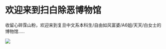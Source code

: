 # 欢迎来到扫白除恶博物馆

收留心碎霂山粉，欢迎来到复旦中文系本科生/自由如风富婆/A6姐/天天/白女士的博物馆…..

![](/../GitHub/assets/blog_res/README.assets/%E8%87%AA%E7%94%B1%E5%A6%82%E9%A3%8E.jpg)

